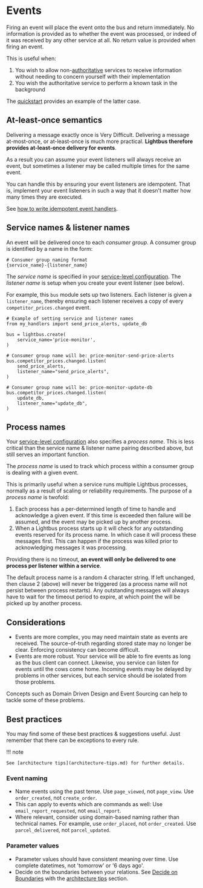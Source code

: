 # Events

Firing an event will place the event onto the bus and return immediately. No information
is provided as to whether the event was processed, or indeed of it was received by any
other service at all. No return value is provided when firing an event.

This is useful when:

1. You wish to allow non-[authoritative] services to receive information without needing to concern yourself
   with their implementation
2. You wish the authoritative service to perform a known task in the background

The [quickstart](/tutorial/quick-start.md#events) provides an example of the latter case.

## At-least-once semantics

Delivering a message exactly once is Very Difficult.
Delivering a message at-most-once, or at-least-once is
much more practical. **Lightbus therefore provides
at-least-once delivery for events**.

As a result you can assume your event listeners will
always receive an event, but sometimes a listener may
be called multiple times for the same event.

You can handle this by ensuring your event listeners
are idempotent. That is, implement your event listeners in such a
way that it doesn't matter how many times they are executed.

See [how to write idempotent event handlers].

## Service names & listener names

An event will be delivered once to each *consumer group*. A consumer
group is identified by a name in the form:

    # Consumer group naming format
    {service_name}-{listener_name}

The *service name* is specified in your [service-level configuration].
The *listener name* is setup when you create your event listener (see below).

For example, this `bus` module sets up two listeners. Each listener is
given a `listener_name`, thereby ensuring each listener receives a
copy of every `competitor_prices.changed` event.

```python3
# Example of setting service and listener names
from my_handlers import send_price_alerts, update_db

bus = lightbus.create(
    service_name='price-monitor',
)

# Consumer group name will be: price-monitor-send-price-alerts
bus.competitor_prices.changed.listen(
    send_price_alerts,
    listener_name="send_price_alerts",
)

# Consumer group name will be: price-monitor-update-db
bus.competitor_prices.changed.listen(
    update_db,
    listener_name="update_db",
)
```

## Process names

Your [service-level configuration] also specifies a *process name*.
This is less critical than the service name & listener name pairing
described above, but still serves an important function.

The *process name* is used to track which process within a consumer group
is dealing with a given event.

This is primarily useful when a service runs multiple Lightbus
processes, normally as a result of scaling or reliability requirements.
The purpose of a *process name* is twofold:

1. Each process has a per-determined length of time to handle and
   acknowledge a given event. If this time is exceeded then
   failure will be assumed, and the event may be picked up by another process.
2. When a Lightbus process starts up it will check for any
   outstanding events reserved for its process name. In which case it
   will process these messages first. This can happen if the process was
   killed prior to acknowledging messages it was processing.

Providing there is no timeout, **an event will only be delivered
to one process per listener within a service**.

The default process name is a random 4 character string. If left unchanged,
then clause 2 (above) will never be triggered (as a process name will not
persist between process restarts). Any outstanding messages
will always have to wait for the timeout period to expire, at which point
the will be picked up by another process.

## Considerations

* Events are more complex, you may need maintain state as events are received. 
  The source-of-truth regarding stored state may no longer be clear. Enforcing 
  consistency can become difficult.
* Events are more robust. Your service will be able to fire events as long as the bus 
  client can connect. Likewise, you service can listen for events until the cows come home.
  Incoming events may be delayed by problems in other services, but each service should 
  be isolated from those problems.
  
Concepts such as Domain Driven Design and Event Sourcing can help to tackle some 
of these problems.

## Best practices

You may find some of these best practices & suggestions useful. Just 
remember that there can be exceptions to every rule.

!!! note

    See [architecture tips](architecture-tips.md) for further details.

### Event naming

* Name events using the past tense. Use `page_viewed`, not `page_view`. 
  Use `order_created`, not `create_order`.
* This can apply to events which are commands as well: Use `email_report_requested`, not `email_report`.
* Where relevant, consider using domain-based naming rather than technical names.
  For example, use `order_placed`, not `order_created`. Use 
  `parcel_delivered`, not `parcel_updated`.

### Parameter values

* Parameter values should have consistent meaning over time. Use 
  complete datetimes, not 'tomorrow' or '6 days ago'.
* Decide on the boundaries between your relations. See [Decide on Boundaries](/explanation/architecture-tips.md#decide-on-boundaries)
  with the [architecture tips](architecture-tips.md) section.


[service-level configuration]: /reference/configuration.md#2-service-level-configuration
[how to write idempotent event handlers]: /howto/write-idempotent-event-handlers.md
[authoritative]: /explanation/apis.md#authoritativenon-authoritative-apis
